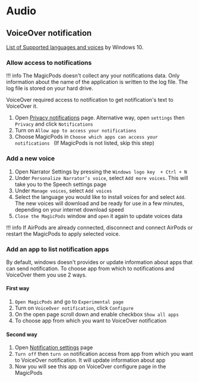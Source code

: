# Audio

## VoiceOver notification

[List of Supported languages and voices](https://support.microsoft.com/en-us/windows/appendix-a-supported-languages-and-voices-4486e345-7730-53da-fcfe-55cc64300f01) by Windows 10.

### Allow access to notifications
!!! info
    The MagicPods doesn't collect any your notifications data. Only information about the name of the application is written to the log file. The log file is stored on your hard drive.

VoiceOver required access to notification to get notification's text to VoiceOver it.

1. Open [Privacy notifications](ms-settings:privacy-notifications) page. Alternative way, open `settings` then `Privacy` and click `Notifications`
2. Turn on `Allow app to access your notifications`
3. Choose MagicPods in `Choose which apps can access your notifications ` (If MagicPods is not listed, skip this step)

### Add a new voice

1. Open Narrator Settings by pressing the `Windows logo key  + Ctrl + N`
2. Under `Personalize Narrator’s voice`, select `Add more voices`. This will take you to the Speech settings page
3. Under `Manage voices`, select `Add voices`
4. Select the language you would like to install voices for and select `Add`. The new voices will download and be ready for use in a few minutes, depending on your internet download speed
5. `Close the MagicPods` window and `open` it again to update voices data

!!! info
    If AirPods are already connected, disconnect and connect AirPods or restart the MagicPods to apply selected voice.

### Add an app to list notification apps

By default, windows doesn't provides or update information about apps that can send notification. To choose app from which to notifications and VoiceOver them you use 2 ways.

#### First way
1. `Open MagicPods` and go to `Experimental page`
2. Turn on `VoiceOver notification`, click `Configure`
3. On the open page scroll down and enable checkbox `Show all apps`
4. To choose app from which you want to VoiceOver notification

#### Second way
1. Open [Notification settings](ms-settings:notifications) page
2. `Turn off` then `turn on` notification access from app from which you want to VoiceOver notification. It will update information about app
3. Now you will see this app on VoiceOver configure page in the MagicPods